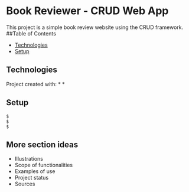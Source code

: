 # Book Reviewer - CRUD Web App
This project is a simple book review website using the CRUD framework.
##Table of Contents
* [Technologies](#technologies)
* [Setup](#setup)

## Technologies
Project created with:
* 
*

## Setup
```
$
$
$
```

## More section ideas
* Illustrations
* Scope of functionalities 
* Examples of use
* Project status 
* Sources
